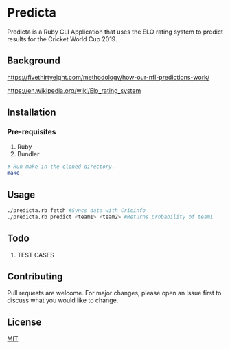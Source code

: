 # Predicta

Predicta is a Ruby CLI Application that uses the ELO rating system to predict results for the Cricket World Cup 2019.

## Background

https://fivethirtyeight.com/methodology/how-our-nfl-predictions-work/

https://en.wikipedia.org/wiki/Elo_rating_system


## Installation

### Pre-requisites 
1. Ruby
2. Bundler

```bash
# Run make in the cloned directory. 
make 
```

## Usage

```bash
./predicta.rb fetch #Syncs data with Cricinfo
./predicta.rb predict <team1> <team2> #Returns probability of team1 

```

## Todo
1. TEST CASES

## Contributing
Pull requests are welcome. For major changes, please open an issue first to discuss what you would like to change.

## License
[MIT](https://choosealicense.com/licenses/mit/)
